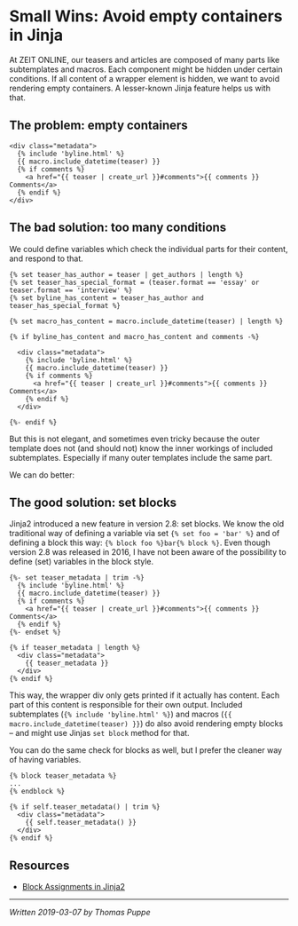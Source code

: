 # Small Wins: Avoid empty containers in Jinja

At ZEIT ONLINE, our teasers and articles are composed of many parts like subtemplates and macros. Each component might be hidden under certain conditions. If all content of a wrapper element is hidden, we want to avoid rendering empty containers. A lesser-known Jinja feature helps us with that.

## The problem: empty containers

```
<div class="metadata">
  {% include 'byline.html' %}
  {{ macro.include_datetime(teaser) }}
  {% if comments %}
    <a href="{{ teaser | create_url }}#comments">{{ comments }} Comments</a>
  {% endif %}
</div>
```

## The bad solution: too many conditions

We could define variables which check the individual parts for their content, and respond to that. 

```
{% set teaser_has_author = teaser | get_authors | length %}
{% set teaser_has_special_format = (teaser.format == 'essay' or teaser.format == 'interview' %}
{% set byline_has_content = teaser_has_author and teaser_has_special_format %}

{% set macro_has_content = macro.include_datetime(teaser) | length %}

{% if byline_has_content and macro_has_content and comments -%}

  <div class="metadata">
    {% include 'byline.html' %}
    {{ macro.include_datetime(teaser) }}
    {% if comments %}
      <a href="{{ teaser | create_url }}#comments">{{ comments }} Comments</a>
    {% endif %}
  </div>

{%- endif %}
```

But this is not elegant, and sometimes even tricky because the outer template does not (and should not) know the inner workings of included subtemplates. Especially if many outer templates include the same part.

We can do better: 


## The good solution: set blocks

Jinja2 introduced a new feature in version 2.8: set blocks. We know the old traditional way of defining a variable via set `{% set foo = 'bar' %}` and of defining a block this way: `{% block foo %}bar{% block %}`. Even though version 2.8 was released in 2016, I have not been aware of the possibility to define (set) variables in the block style.

```
{%- set teaser_metadata | trim -%}
  {% include 'byline.html' %}
  {{ macro.include_datetime(teaser) }}
  {% if comments %}
    <a href="{{ teaser | create_url }}#comments">{{ comments }} Comments</a>
  {% endif %}
{%- endset %}

{% if teaser_metadata | length %}
  <div class="metadata">
    {{ teaser_metadata }}
  </div>
{% endif %}
```

This way, the wrapper div only gets printed if it actually has content. Each part of this content is responsible for their own output. Included subtemplates (`{% include 'byline.html' %}`) and macros (`{{ macro.include_datetime(teaser) }}`) do also avoid rendering empty blocks – and might use Jinjas `set block` method for that.

You can do the same check for blocks as well, but I prefer the cleaner way of having variables.

```
{% block teaser_metadata %}
...
{% endblock %}

{% if self.teaser_metadata() | trim %}
  <div class="metadata">
    {{ self.teaser_metadata() }}
  </div>
{% endif %}
```


## Resources

* [Block Assignments in Jinja2](http://jinja.pocoo.org/docs/2.10/templates/#block-assignments)

---

_Written 2019-03-07 by Thomas Puppe_
